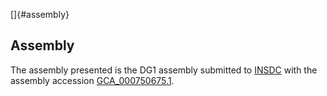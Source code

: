 []{#assembly}

Assembly
--------

The assembly presented is the DG1 assembly submitted to
[INSDC](http://www.insdc.org) with the assembly accession
[GCA\_000750675.1](http://www.ebi.ac.uk/ena/data/view/GCA_000750675.1).
